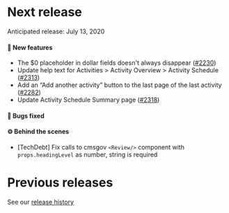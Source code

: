 # Next release

Anticipated release: July 13, 2020

#### 🚀 New features

- The \$0 placeholder in dollar fields doesn't always disappear ([#2230])
- Update help text for Activities > Activity Overview > Activity Schedule ([#2313])
- Add an “Add another activity” button to the last page of the last activity ([#2282])
- Update Activity Schedule Summary page ([#2318])

#### 🐛 Bugs fixed

#### ⚙️ Behind the scenes

- [TechDebt] Fix calls to cmsgov `<Review/>` component with `props.headingLevel` as number, string is required

# Previous releases

See our [release history](https://github.com/18F/cms-hitech-apd/releases)

[#2230]: https://github.com/18F/cms-hitech-apd/issues/2230
[#2313]: https://github.com/18F/cms-hitech-apd/issues/2313
[#2282]: https://github.com/18F/cms-hitech-apd/issues/2282
[#2318]: https://github.com/18F/cms-hitech-apd/issues/2318
